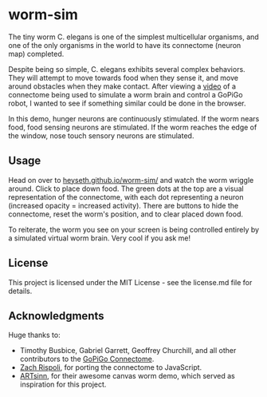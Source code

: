 # worm-sim

The tiny worm C. elegans is one of the simplest multicellular organisms, and one of the only organisms in the world to have its connectome (neuron map) completed.

Despite being so simple, C. elegans exhibits several complex behaviors. They will attempt to move towards food when they sense it, and move around obstacles when they make contact. After viewing a [video](https://www.youtube.com/watch?v=YWQnzylhgHc) of a connectome being used to simulate a worm brain and control a GoPiGo robot, I wanted to see if something similar could be done in the browser.

In this demo, hunger neurons are continuously stimulated. If the worm nears food, food sensing neurons are stimulated. If the worm reaches the edge of the window, nose touch sensory neurons are stimulated.

## Usage
Head on over to [heyseth.github.io/worm-sim/](https://heyseth.github.io/worm-sim/) and watch the worm wriggle around. Click to place down food. The green dots at the top are a visual representation of the connectome, with each dot representing a neuron (increased opacity = increased activity). There are buttons to hide the connectome, reset the worm's position, and to clear placed down food.

To reiterate, the worm you see on your screen is being controlled entirely by a simulated virtual worm brain. Very cool if you ask me!

## License

This project is licensed under the MIT License - see the license.md file for details.

## Acknowledgments
Huge thanks to:
* Timothy Busbice, Gabriel Garrett, Geoffrey Churchill, and all other contributors to the [GoPiGo Connectome](https://github.com/Connectome/GoPiGo).
* [Zach Rispoli](https://github.com/zrispo), for porting the connectome to JavaScript.
* [ARTsinn](http://jsfiddle.net/user/ARTsinn/fiddles/), for their awesome canvas worm demo, which served as inspiration for this project.
